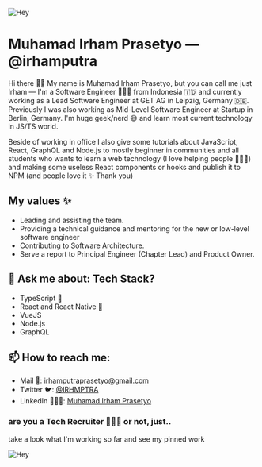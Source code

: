 ![Hey](https://media.giphy.com/media/cJSDRt8csBx0A7YFfh/giphy.gif)

# Muhamad Irham Prasetyo — @irhamputra

Hi there 👋🏼 My name is Muhamad Irham Prasetyo, but you can call me just Irham — I'm a Software Engineer 👨🏻‍💻 from Indonesia 🇮🇩 and currently working as a Lead Software Engineer at GET AG in Leipzig, Germany 🇩🇪. Previously I was also working as Mid-Level Software Engineer at Startup in Berlin, Germany. I'm huge geek/nerd 😅 and learn most current technology in JS/TS world. 

Beside of working in office I also give some tutorials about JavaScript, React, GraphQL and Node.js to mostly beginner in communities and all students who wants to learn a web technology (I love helping people 🙋🏻‍♂️) and making some useless React components or hooks and publish it to NPM (and people love it ✨ Thank you)

## My values ✨
* Leading and assisting the team.
* Providing a technical guidance and mentoring for the new or low-level software engineer
* Contributing to Software Architecture.
* Serve a report to Principal Engineer (Chapter Lead) and Product Owner.

## 💬 Ask me about: Tech Stack?
* TypeScript 🖤
* React and React Native 💝
* VueJS
* Node.js
* GraphQL

## 📫 How to reach me:
- Mail 📩: irhamputraprasetyo@gmail.com
- Twitter 🐦: [@IRHMPTRA](https://twitter.com/irhmptra)
- LinkedIn 👨🏻‍💼: [Muhamad Irham Prasetyo](https://www.linkedin.com/in/muhamad-irham-prasetyo/)

### are you a Tech Recruiter 🕵🏻‍♀️ or not, just..
take a look what I'm working so far and see my pinned work

![Hey](https://media.giphy.com/media/wrBURfbZmqqXu/giphy.gif)


<!--
**irhamputra/irhamputra** is a ✨ _special_ ✨ repository because its `README.md` (this file) appears on your GitHub profile.

Here are some ideas to get you started:

- 🔭 I’m currently working on ...
- 🌱 I’m currently learning ...
- 👯 I’m looking to collaborate on ...
- 🤔 I’m looking for help with ...
- 💬 Ask me about ...
- 📫 How to reach me: ...
- 😄 Pronouns: ...
- ⚡ Fun fact: ...
-->
